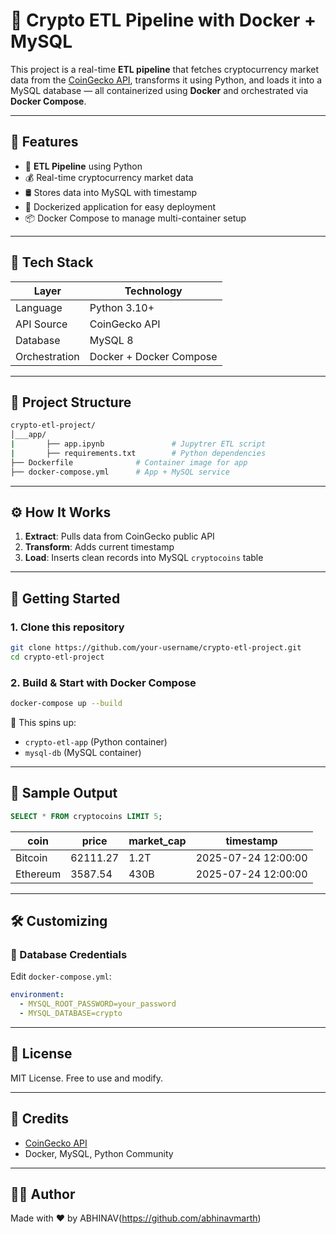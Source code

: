 
# 🚀 Crypto ETL Pipeline with Docker + MySQL

This project is a real-time **ETL pipeline** that fetches cryptocurrency market data from the [CoinGecko API](https://www.coingecko.com/en/api), transforms it using Python, and loads it into a MySQL database — all containerized using **Docker** and orchestrated via **Docker Compose**.

---

## 📌 Features

- 🔁 **ETL Pipeline** using Python
- 💰 Real-time cryptocurrency market data
- 🛢️ Stores data into MySQL with timestamp
- 🐳 Dockerized application for easy deployment
- 📦 Docker Compose to manage multi-container setup

---

## 🧱 Tech Stack

| Layer         | Technology            |
| ------------- | --------------------- |
| Language      | Python 3.10+          |
| API Source    | CoinGecko API         |
| Database      | MySQL 8               |
| Orchestration | Docker + Docker Compose |

---

## 📂 Project Structure

```bash
crypto-etl-project/
│___app/
|       ├── app.ipynb               # Jupytrer ETL script
|       ├── requirements.txt        # Python dependencies
├── Dockerfile              # Container image for app
├── docker-compose.yml      # App + MySQL service
````

---

## ⚙️ How It Works

1. **Extract**: Pulls data from CoinGecko public API
2. **Transform**: Adds current timestamp
3. **Load**: Inserts clean records into MySQL `cryptocoins` table

---

## 🚀 Getting Started

### 1. Clone this repository

```bash
git clone https://github.com/your-username/crypto-etl-project.git
cd crypto-etl-project
```

### 2. Build & Start with Docker Compose

```bash
docker-compose up --build
```

📌 This spins up:

* `crypto-etl-app` (Python container)
* `mysql-db` (MySQL container)

---

## 🧪 Sample Output

```sql
SELECT * FROM cryptocoins LIMIT 5;
```

| coin     | price    | market\_cap | timestamp           |
| -------- | -------- | ----------- | ------------------- |
| Bitcoin  | 62111.27 | 1.2T        | 2025-07-24 12:00:00 |
| Ethereum | 3587.54  | 430B        | 2025-07-24 12:00:00 |

---

## 🛠️ Customizing

### 📁 Database Credentials

Edit `docker-compose.yml`:

```yaml
environment:
  - MYSQL_ROOT_PASSWORD=your_password
  - MYSQL_DATABASE=crypto
```

---

## 📜 License

MIT License. Free to use and modify.

---

## 🙌 Credits

* [CoinGecko API](https://www.coingecko.com/en/api)
* Docker, MySQL, Python Community

---

## 👨‍💻 Author

Made with ❤️ by ABHINAV(https://github.com/abhinavmarth)
